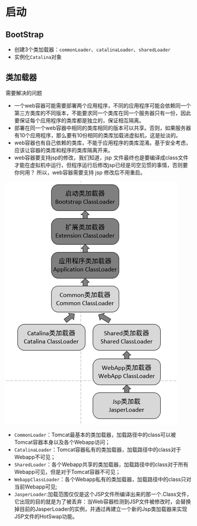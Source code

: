 # 启动

## BootStrap
- 创建3个类加载器：`commonLoader`、`catalinaLoader`、`sharedLoader`
- 实例化`Catalina`对象

## 类加载器
需要解决的问题
- 一个web容器可能需要部署两个应用程序，不同的应用程序可能会依赖同一个第三方类库的不同版本，不能要求同一个类库在同一个服务器只有一份，因此要保证每个应用程序的类库都是独立的，保证相互隔离。
- 部署在同一个web容器中相同的类库相同的版本可以共享。否则，如果服务器有10个应用程序，那么要有10份相同的类库加载进虚拟机，这是扯淡的。
- web容器也有自己依赖的类库，不能于应用程序的类库混淆。基于安全考虑，应该让容器的类库和程序的类库隔离开来。
- web容器要支持jsp的修改，我们知道，jsp 文件最终也是要编译成class文件才能在虚拟机中运行，但程序运行后修改jsp已经是司空见惯的事情，否则要你何用？ 所以，web容器需要支持 jsp 修改后不用重启。



![类加载](img/类加载.jpg)

- `CommonLoader`：Tomcat最基本的类加载器，加载路径中的class可以被Tomcat容器本身以及各个Webapp访问；
- `CatalinaLoader`：Tomcat容器私有的类加载器，加载路径中的class对于Webapp不可见；
- `SharedLoader`：各个Webapp共享的类加载器，加载路径中的class对于所有Webapp可见，但是对于Tomcat容器不可见；
- `WebappClassLoader`：各个Webapp私有的类加载器，加载路径中的class只对当前Webapp可见;
- `JasperLoader`:加载范围仅仅是这个JSP文件所编译出来的那一个.Class文件，它出现的目的就是为了被丢弃：当Web容器检测到JSP文件被修改时，会替换掉目前的JasperLoader的实例，并通过再建立一个新的Jsp类加载器来实现JSP文件的HotSwap功能。


